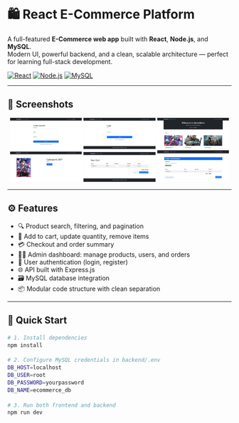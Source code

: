 # 🛍️ React E-Commerce Platform

A full-featured **E-Commerce web app** built with **React**, **Node.js**, and **MySQL**.  
Modern UI, powerful backend, and a clean, scalable architecture — perfect for learning full-stack development.

[![React](https://img.shields.io/badge/React-18-blue?logo=react)](https://reactjs.org/)
[![Node.js](https://img.shields.io/badge/Node.js-20.x-green?logo=nodedotjs)](https://nodejs.org/)
[![MySQL](https://img.shields.io/badge/MySQL-8.0-blue?logo=mysql)](https://www.mysql.com/)

---

## 📸 Screenshots

<div align="center">
  <img src="./Screenshots/1.jpg" width="32%" alt="Home Page">
  <img src="./Screenshots/2.jpg" width="32%" alt="Product Listing"> 
  <img src="./Screenshots/3.jpg" width="32%" alt="Product Detail">
  <img src="./Screenshots/4.jpg" width="32%" alt="Shopping Cart">
  <img src="./Screenshots/5.jpg" width="32%" alt="Checkout">
  <img src="./Screenshots/6.jpg" width="32%" alt="Admin Panel">
</div>

---

## ⚙️ Features

- 🔍 Product search, filtering, and pagination
- 🛒 Add to cart, update quantity, remove items
- 💳 Checkout and order summary
- 🧑‍💼 Admin dashboard: manage products, users, and orders
- 🔐 User authentication (login, register)
- 🌐 API built with Express.js
- 🗃️ MySQL database integration
- 📦 Modular code structure with clean separation

---

## 🚀 Quick Start
```bash
# 1. Install dependencies
npm install

# 2. Configure MySQL credentials in backend/.env
DB_HOST=localhost
DB_USER=root
DB_PASSWORD=yourpassword
DB_NAME=ecommerce_db

# 3. Run both frontend and backend
npm run dev
